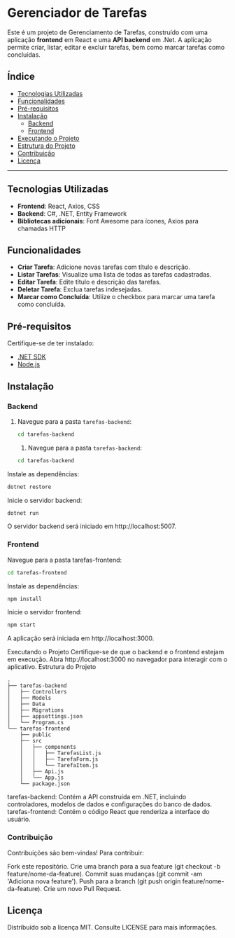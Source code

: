 # Gerenciador de Tarefas

Este é um projeto de Gerenciamento de Tarefas, construído com uma aplicação **frontend** em React e uma **API backend** em .Net. A aplicação permite criar, listar, editar e excluir tarefas, bem como marcar tarefas como concluídas.

## Índice

- [Tecnologias Utilizadas](#tecnologias-utilizadas)
- [Funcionalidades](#funcionalidades)
- [Pré-requisitos](#pré-requisitos)
- [Instalação](#instalação)
  - [Backend](#backend)
  - [Frontend](#frontend)
- [Executando o Projeto](#executando-o-projeto)
- [Estrutura do Projeto](#estrutura-do-projeto)
- [Contribuição](#contribuição)
- [Licença](#licença)

---

## Tecnologias Utilizadas

- **Frontend**: React, Axios, CSS
- **Backend**: C#, .NET, Entity Framework
- **Bibliotecas adicionais**: Font Awesome para ícones, Axios para chamadas HTTP

## Funcionalidades

- **Criar Tarefa**: Adicione novas tarefas com título e descrição.
- **Listar Tarefas**: Visualize uma lista de todas as tarefas cadastradas.
- **Editar Tarefa**: Edite título e descrição das tarefas.
- **Deletar Tarefa**: Exclua tarefas indesejadas.
- **Marcar como Concluída**: Utilize o checkbox para marcar uma tarefa como concluída.

## Pré-requisitos

Certifique-se de ter instalado:

- [.NET SDK](https://dotnet.microsoft.com/download)
- [Node.js](https://nodejs.org/)

## Instalação

### Backend

1. Navegue para a pasta `tarefas-backend`:
   ```bash
   cd tarefas-backend
   ```

   1. Navegue para a pasta `tarefas-backend`:
   ```bash
   cd tarefas-backend
   ```
 Instale as dependências:

  ```bash
  dotnet restore
  ```

 Inicie o servidor backend:

  ```bash
  dotnet run
  ```

O servidor backend será iniciado em http://localhost:5007.

### Frontend
Navegue para a pasta tarefas-frontend:

  ```bash
  cd tarefas-frontend
  ```

Instale as dependências:

  ```bash
  npm install
  ```
Inicie o servidor frontend:

  ```bash
  npm start
  ```
A aplicação será iniciada em http://localhost:3000.

Executando o Projeto
Certifique-se de que o backend e o frontend estejam em execução.
Abra http://localhost:3000 no navegador para interagir com o aplicativo.
Estrutura do Projeto
```plaintext
.
├── tarefas-backend
│   ├── Controllers
│   ├── Models
│   ├── Data
│   ├── Migrations
│   ├── appsettings.json
│   └── Program.cs
└── tarefas-frontend
    ├── public
    ├── src
    │   ├── components
    │   │   ├── TarefasList.js
    │   │   ├── TarefaForm.js
    │   │   └── TarefaItem.js
    │   ├── Api.js
    │   └── App.js
    └── package.json
```
tarefas-backend: Contém a API construída em .NET, incluindo controladores, modelos de dados e configurações do banco de dados.
tarefas-frontend: Contém o código React que renderiza a interface do usuário.

### Contribuição
Contribuições são bem-vindas! Para contribuir:

Fork este repositório.
Crie uma branch para a sua feature (git checkout -b feature/nome-da-feature).
Commit suas mudanças (git commit -am 'Adiciona nova feature').
Push para a branch (git push origin feature/nome-da-feature).
Crie um novo Pull Request.

## Licença
Distribuído sob a licença MIT. Consulte LICENSE para mais informações.
